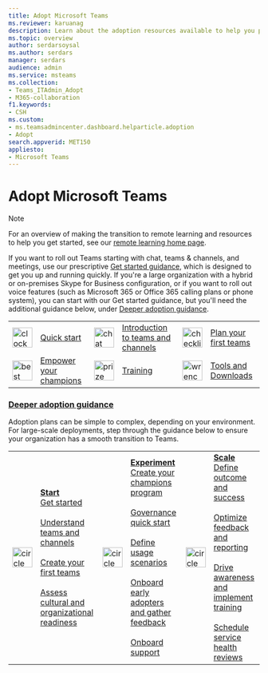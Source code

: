 ```yaml
---
title: Adopt Microsoft Teams
ms.reviewer: karuanag
description: Learn about the adoption resources available to help you plan and deploy Microsoft Teams in your organization.
ms.topic: overview
author: serdarsoysal
ms.author: serdars
manager: serdars
audience: admin 
ms.service: msteams
ms.collection: 
- Teams_ITAdmin_Adopt
- M365-collaboration
f1.keywords:
- CSH
ms.custom:
- ms.teamsadmincenter.dashboard.helparticle.adoption
- Adopt
search.appverid: MET150
appliesto: 
- Microsoft Teams
---
```

# Adopt Microsoft Teams

> [!NOTE]
> For an overview of making the transition to remote learning and resources to help you get started, see our [remote learning home page](https://www.microsoft.com/education/remote-learning).

If you want to roll out Teams starting with chat, teams & channels, and meetings, use our prescriptive [Get started guidance](get-started-with-teams-quick-start.md), which is designed to get you up and running quickly. If you're a large organization with a hybrid or on-premises Skype for Business configuration, or if you want to roll out voice features (such as Microsoft 365 or Office 365 calling plans or phone system), you can start with our Get started guidance, but you'll need the additional guidance below, under [Deeper adoption guidance](#deeper-adoption-guidance).

|               |               |               |               |               |               |
| :-------------| :-------------| :-------------| :-------------| :-------------| :-------------|
| <img src="https://docs.microsoft.com/office/media/icons/clock-teams.svg" alt="clock" width="40 px" height="40 px"> | [Quick start](/MicrosoftTeams/teams-adoption-quick-start-checklist) | <img src="https://docs.microsoft.com/office/media/icons/chat.svg" alt="chat bubbles" width="40 px" height="40 px"> | [Introduction to teams and channels](/MicrosoftTeams/teams-adoption-understand-teams-and-channels) | <img src="https://docs.microsoft.com/office/media/icons/task-checklist-planning-teams.svg" alt="checklist" width="40 px" height="40 px"> | [Plan your first teams](/MicrosoftTeams/teams-adoption-your-first-teams) |
| <img src="https://docs.microsoft.com//office/media/icons/best-practices-teams.svg" alt="best practices" width="40 px" height="40 px"> | [Empower your champions](/MicrosoftTeams/teams-adoption-create-champions-program) | <img src="https://docs.microsoft.com/office/media/icons/education-tutorial-teams.svg" alt="prize ribbon" width="40 px" height="40 px"> | [Training](https://docs.microsoft.com/MicrosoftTeams/training-microsoft-teams-landing-page) | <img src="https://docs.microsoft.com/office/media/icons/toolbox.svg" alt="wrench" width="40 px" height="40 px"> | [Tools and Downloads](/microsoftteams/adopt-tools-and-downloads) |

### [Deeper adoption guidance](#deeper-adoption-guidance)

Adoption plans can be simple to complex, depending on your environment. For large-scale deployments, step through the guidance below to ensure your organization has a smooth transition to Teams.

|               |               |               |               |               |               |
| :-------------| :-------------| :-------------| :-------------| :-------------| :-------------|
| <img src="https://docs.microsoft.com/office/media/icons/circle-number-1-teams.svg" alt="circle number one" width="40 px" height="40 px"> | **[Start](/MicrosoftTeams/teams-adoption-phase1)** <br/> [Get started](/MicrosoftTeams/teams-adoption-get-started) <br/><br/> [Understand teams and channels](/MicrosoftTeams/teams-adoption-understand-teams-and-channels) <br/><br/> [Create your first teams](/MicrosoftTeams/teams-adoption-your-first-teams) <br/><br/> [Assess cultural and organizational readiness](/MicrosoftTeams/teams-adoption-assess-readiness) | <img src="https://docs.microsoft.com/office/media/icons/circle-number-2-teams.svg" alt="circle number 2" width="40 px" height="40 px"> | **[Experiment](/MicrosoftTeams/teams-adoption-phase2-experiment)** <br/> [Create your champions program](/MicrosoftTeams/teams-adoption-create-champions-program) <br/><br/> [Governance quick start](/MicrosoftTeams/teams-adoption-governance-quick-start)<br/><br/> [Define usage scenarios](/MicrosoftTeams/teams-adoption-define-usage-scenarios) <br/><br/> [Onboard early adopters and gather feedback](/MicrosoftTeams/teams-adoption-onboard-early-adopters) <br/><br/> [Onboard support](/MicrosoftTeams/teams-adoption-onboard-support) | <img src="https://docs.microsoft.com/office/media/icons/circle-number-3-teams.svg" alt="circle number 3" width="40 px" height="40 px"> | **[Scale](/MicrosoftTeams/teams-adoption-phase3-enable)** <br/> [Define outcome and success](/MicrosoftTeams/teams-adoption-define-outcomes) <br/><br/> [Optimize feedback and reporting](/MicrosoftTeams/teams-adoption-optimize-feedback-and-reporting) <br/><br/> [Drive awareness and implement training](/MicrosoftTeams/teams-adoption-drive-awareness) <br/><br/> [Schedule service health reviews](/MicrosoftTeams/teams-adoption-schedule-service-health-reviews) |
